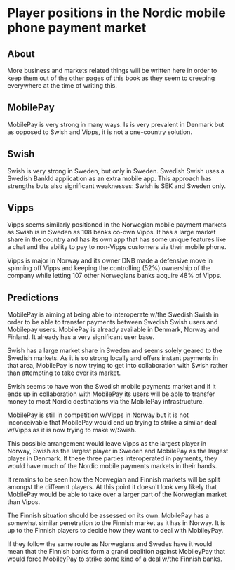 # Player positions in the Nordic mobile phone payment market

## About

More business and markets related things will be written here in order to keep them out of the other pages of this book as they seem to creeping everywhere at the time of writing this.

## MobilePay

MobilePay is very strong in many ways. Is is very prevalent in Denmark but as opposed to Swish and Vipps, it is not a one-country solution.

## Swish

Swish is very strong in Sweden, but only in Sweden. Swedish Swish uses a Swedish BankId application as an extra mobile app. This approach has strengths buts also significant weaknesses: Swish is SEK and Sweden only.

## Vipps

Vipps seems similarly positioned in the Norwegian mobile payment markets as Swish is in Sweden as 108 banks co-own Vipps. It has a large market share in the country and has its own app that has some unique features like a chat and the ability to pay to non-Vipps customers via their mobile phone.

Vipps is major in Norway and its owner DNB made a defensive move in spinning off Vipps and keeping the controlling (52%) ownership of the company while letting 107 other Norwegians banks acquire 48% of Vipps. 

## Predictions

MobilePay is aiming at being able to interoperate w/the Swedish Swish in order to be able to transfer payments between Swedish Swish users and Mobilepay users. MobilePay is already available in Denmark, Norway and Finland. It already has a very significant user base.

Swish has a large market share in Sweden and seems solely geared to the Swedish markets. As it is so strong locally and offers instant payments in that area, MobilePay is now trying to get into collaboration with Swish rather than attempting to take over its market.

Swish seems to have won the Swedish mobile payments market and if it ends up in collaboration with MobilePay its users will be able to transfer money to most Nordic destinations via the MobilePay infrastructure.

MobilePay is still in competition w/Vipps in Norway but it is not inconceivable that MobilePay would end up trying to strike a similar deal w/Vipps as it is now trying to make w/Swish.

This possible arrangement would leave Vipps as the largest player in Norway, Swish as the largest player in Sweden and MobilePay as the largest player in Denmark. If these three parties interoperated in payments, they would have much of the Nordic mobile payments markets in their hands.

It remains to be seen how the Norwegian and Finnish markets will be split amongst the different players. At this point it doesn't look very likely that MobilePay would be able to take over a larger part of the Norwegian market than Vipps.

The Finnish situation should be assessed on its own. MobilePay has a somewhat similar penetration to the Finnish market as it has in Norway. It is up to the Finnish players to decide how they want to deal with MobileyPay.

If they follow the same route as Norwegians and Swedes have it would mean that the Finnish banks form a grand coalition against MobileyPay that would force MobileyPay to strike some kind of a deal w/the Finnish banks.





